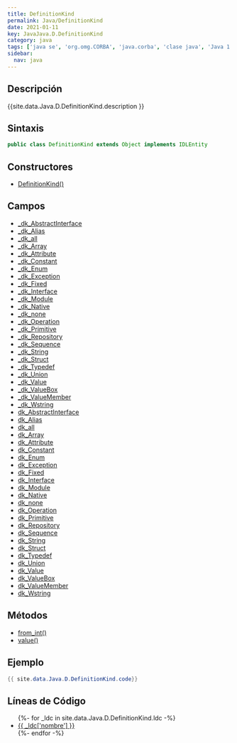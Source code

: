 ```yaml
---
title: DefinitionKind
permalink: Java/DefinitionKind
date: 2021-01-11
key: JavaJava.D.DefinitionKind
category: java
tags: ['java se', 'org.omg.CORBA', 'java.corba', 'clase java', 'Java 1.0']
sidebar: 
  nav: java
---
```


## Descripción
{{site.data.Java.D.DefinitionKind.description }}

## Sintaxis
~~~java
public class DefinitionKind extends Object implements IDLEntity
~~~

## Constructores
* [DefinitionKind()](/Java/DefinitionKind/DefinitionKind/)

## Campos
* [_dk_AbstractInterface](/Java/DefinitionKind/_dk_AbstractInterface)
* [_dk_Alias](/Java/DefinitionKind/_dk_Alias)
* [_dk_all](/Java/DefinitionKind/_dk_all)
* [_dk_Array](/Java/DefinitionKind/_dk_Array)
* [_dk_Attribute](/Java/DefinitionKind/_dk_Attribute)
* [_dk_Constant](/Java/DefinitionKind/_dk_Constant)
* [_dk_Enum](/Java/DefinitionKind/_dk_Enum)
* [_dk_Exception](/Java/DefinitionKind/_dk_Exception)
* [_dk_Fixed](/Java/DefinitionKind/_dk_Fixed)
* [_dk_Interface](/Java/DefinitionKind/_dk_Interface)
* [_dk_Module](/Java/DefinitionKind/_dk_Module)
* [_dk_Native](/Java/DefinitionKind/_dk_Native)
* [_dk_none](/Java/DefinitionKind/_dk_none)
* [_dk_Operation](/Java/DefinitionKind/_dk_Operation)
* [_dk_Primitive](/Java/DefinitionKind/_dk_Primitive)
* [_dk_Repository](/Java/DefinitionKind/_dk_Repository)
* [_dk_Sequence](/Java/DefinitionKind/_dk_Sequence)
* [_dk_String](/Java/DefinitionKind/_dk_String)
* [_dk_Struct](/Java/DefinitionKind/_dk_Struct)
* [_dk_Typedef](/Java/DefinitionKind/_dk_Typedef)
* [_dk_Union](/Java/DefinitionKind/_dk_Union)
* [_dk_Value](/Java/DefinitionKind/_dk_Value)
* [_dk_ValueBox](/Java/DefinitionKind/_dk_ValueBox)
* [_dk_ValueMember](/Java/DefinitionKind/_dk_ValueMember)
* [_dk_Wstring](/Java/DefinitionKind/_dk_Wstring)
* [dk_AbstractInterface](/Java/DefinitionKind/dk_AbstractInterface)
* [dk_Alias](/Java/DefinitionKind/dk_Alias)
* [dk_all](/Java/DefinitionKind/dk_all)
* [dk_Array](/Java/DefinitionKind/dk_Array)
* [dk_Attribute](/Java/DefinitionKind/dk_Attribute)
* [dk_Constant](/Java/DefinitionKind/dk_Constant)
* [dk_Enum](/Java/DefinitionKind/dk_Enum)
* [dk_Exception](/Java/DefinitionKind/dk_Exception)
* [dk_Fixed](/Java/DefinitionKind/dk_Fixed)
* [dk_Interface](/Java/DefinitionKind/dk_Interface)
* [dk_Module](/Java/DefinitionKind/dk_Module)
* [dk_Native](/Java/DefinitionKind/dk_Native)
* [dk_none](/Java/DefinitionKind/dk_none)
* [dk_Operation](/Java/DefinitionKind/dk_Operation)
* [dk_Primitive](/Java/DefinitionKind/dk_Primitive)
* [dk_Repository](/Java/DefinitionKind/dk_Repository)
* [dk_Sequence](/Java/DefinitionKind/dk_Sequence)
* [dk_String](/Java/DefinitionKind/dk_String)
* [dk_Struct](/Java/DefinitionKind/dk_Struct)
* [dk_Typedef](/Java/DefinitionKind/dk_Typedef)
* [dk_Union](/Java/DefinitionKind/dk_Union)
* [dk_Value](/Java/DefinitionKind/dk_Value)
* [dk_ValueBox](/Java/DefinitionKind/dk_ValueBox)
* [dk_ValueMember](/Java/DefinitionKind/dk_ValueMember)
* [dk_Wstring](/Java/DefinitionKind/dk_Wstring)

## Métodos
* [from_int()](/Java/DefinitionKind/from_int)
* [value()](/Java/DefinitionKind/value)

## Ejemplo
~~~java
{{ site.data.Java.D.DefinitionKind.code}}
~~~

## Líneas de Código
<ul>
{%- for _ldc in site.data.Java.D.DefinitionKind.ldc -%}
   <li>
       <a href="{{_ldc['url'] }}">{{ _ldc['nombre'] }}</a>
   </li>
{%- endfor -%}
</ul>
